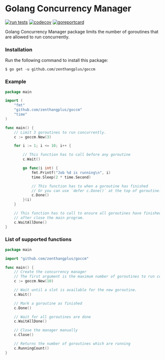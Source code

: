 # Golang Concurrency Manager

[![run tests](https://github.com/zenthangplus/goccm/actions/workflows/test.yml/badge.svg?branch=master)](https://github.com/zenthangplus/goccm/actions/workflows/test.yml)
[![codecov](https://codecov.io/gh/zenthangplus/goccm/branch/master/graph/badge.svg)](https://codecov.io/gh/zenthangplus/goccm)
[![goreportcard](https://goreportcard.com/badge/github.com/zenthangplus/goccm)](https://goreportcard.com/report/github.com/zenthangplus/goccm)

Golang Concurrency Manager package limits the number of goroutines that are allowed to run concurrently.

### Installation

Run the following command to install this package:

```
$ go get -u github.com/zenthangplus/goccm
```

### Example

```go
package main

import (
    "fmt"
    "github.com/zenthangplus/goccm"
    "time"
)

func main() {
    // Limit 3 goroutines to run concurrently.
    c := goccm.New(3)

    for i := 1; i <= 10; i++ {

        // This function has to call before any goroutine
        c.Wait()

        go func(i int) {
            fmt.Printf("Job %d is running\n", i)
            time.Sleep(2 * time.Second)

            // This function has to when a goroutine has finished
            // Or you can use `defer c.Done()` at the top of goroutine.
            c.Done()
        }(i)
    }

    // This function has to call to ensure all goroutines have finished
    // after close the main program.
    c.WaitAllDone()
}
```

### List of supported functions

```go
package main

import "github.com/zenthangplus/goccm"

func main() {
    // Create the concurrency manager
    // The first argument is the maximum number of goroutines to run concurrently.
    c := goccm.New(10)

    // Wait until a slot is available for the new goroutine.
    c.Wait()

    // Mark a goroutine as finished
    c.Done()

    // Wait for all goroutines are done
    c.WaitAllDone()

    // Close the manager manually
    c.Close()

    // Returns the number of goroutines which are running
    c.RunningCount()
}
```
